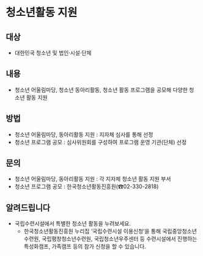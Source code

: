 # 청소년활동 지원

## 대상
- 대한민국 청소년 및 법인·시설·단체

## 내용
- 청소년 어울림마당, 청소년 동아리활동, 청소년 활동 프로그램을 공모해 다양한 청소년 활동 지원

## 방법
- 청소년 어울림마당, 동아리활동 지원 : 지자체 심사를 통해 선정
- 청소년 프로그램 공모 : 심사위원회를 구성하여 프로그램 운영 기관(단체) 선정

## 문의
- 청소년 어울림마당, 동아리활동 지원 : 각 지자체 청소년 활동 지원 부서
- 청소년 프로그램 공모 : 한국청소년활동진흥원(☎02-330-2818)

## 알려드립니다
- 국립수련시설에서 특별한 청소년 활동을 누려보세요.
  - 한국청소년활동진흥원 누리집 ‘국립수련시설 이용신청’을 통해 국립중앙청소년수련원, 국립평창청소년수련원, 국립청소년우주센터 등 수련시설에서 진행하는 특성화캠프, 가족캠프 등의 참가 신청을 할 수 있습니다.
